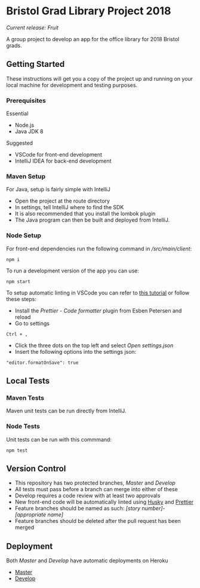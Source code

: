 <!-- prettier-ignore-start -->
# Bristol Grad Library Project 2018
_Current release: Fruit_

A group project to develop an app for the office library for 2018 Bristol grads.

## Getting Started

These instructions will get you a copy of the project up and running on your local machine for development and testing purposes.

### Prerequisites

Essential

- Node.js
- Java JDK 8

Suggested

- VSCode for front-end development
- IntelliJ IDEA for back-end development

### Maven Setup

For Java, setup is fairly simple with IntelliJ

- Open the project at the route directory
- In settings, tell IntelliJ where to find the SDK
- It is also recommended that you install the lombok plugin
- The Java program can then be built and deployed from IntelliJ.

### Node Setup

For front-end dependencies run the following command in _/src/main/client_:

```
npm i
```

To run a development version of the app you can use:

```
npm start
```

To setup automatic linting in VSCode you can refer to [this tutorial](https://www.youtube.com/watch?v=bfyI9yl3qfE) or follow these steps:

- Install the _Prettier - Code formatter_ plugin from Esben Petersen and reload
- Go to settings

```
Ctrl + ,
```

- Click the three dots on the top left and select _Open settings.json_
- Insert the following options into the settings json:

```
"editor.formatOnSave": true
```

## Local Tests

### Maven Tests

Maven unit tests can be run directly from IntelliJ.

### Node Tests

Unit tests can be run with this commmand:

```
npm test
```

## Version Control

- This repository has two protected branches, _Master_ and _Develop_
- All tests must pass before a branch can merge into either of these
- Develop requires a code review with at least two approvals
- New front-end code will be automatically linted using [Husky](https://github.com/typicode/husky) and [Prettier](https://prettier.io/)
- Feature branches should be named as such: _[story number]-[appropriate name]_
- Feature branches should be deleted after the pull request has been merged

## Deployment

Both _Master_ and _Develop_ have automatic deployments on Heroku

- [Master](https://bristol-library.herokuapp.com/)
- [Develop](https://bristol-library-dev.herokuapp.com/)

<!-- prettier-ignore-end -->
